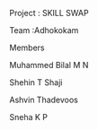 Project : SKILL SWAP

Team :Adhokokam

Members

Muhammed Bilal M N 

Shehin T Shaji

Ashvin Thadevoos 

Sneha K P
